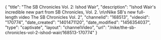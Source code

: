 {
    "title": "The SB Chronicles Vol. 2: Ishod Wair",
    "description": "Ishod Wair's incredible new part from SB Chronicles, Vol. 2. \n\nNike SB's new full-length video The SB Chronicles Vol. 2",
    "channelid": "168513",
    "videoid": "170774",
    "date_created": "1401471120",
    "date_modified": "1456354037",
    "type": "captivate",
    "layout": "channelVideo",
    "url": "\/nike\/the-sb-chronicles-vol-2-ishod-wair\/168513-170774"
}